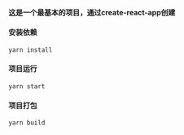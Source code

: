 #### 这是一个最基本的项目，通过create-react-app创建

#### 安装依赖
`yarn install`

#### 项目运行
`yarn start`

#### 项目打包
`yarn build`
